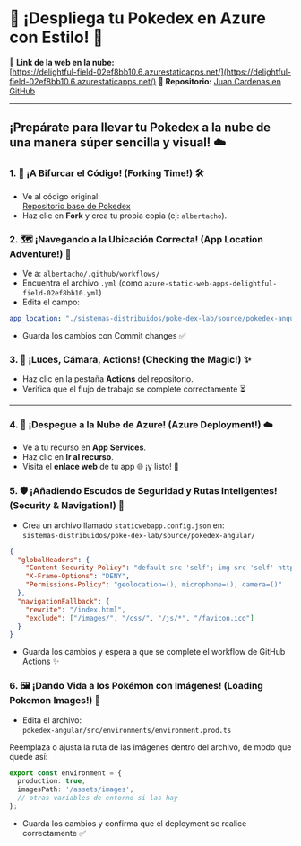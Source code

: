 # 🚀 ¡Despliega tu Pokedex en Azure con Estilo! 🌟

**🔗 Link de la web en la nube:**  
[https://delightful-field-02ef8bb10.6.azurestaticapps.net/](https://delightful-field-02ef8bb10.6.azurestaticapps.net/)
**📂 Repositorio:** [Juan Cardenas en GitHub](https://github.com/Juan382004/juanpoke)  

---

## ¡Prepárate para llevar tu Pokedex a la nube de una manera súper sencilla y visual! ☁️

### 1. 🍴 ¡A Bifurcar el Código! (Forking Time!) 🛠️

- Ve al código original:  
  [Repositorio base de Pokedex](https://github.com/rcuello/ac4dem1a/tree/master/sistemas-distribuidos/poke-dex-lab)
- Haz clic en **Fork** y crea tu propia copia (ej: `albertacho`).

### 2. 🗺️ ¡Navegando a la Ubicación Correcta! (App Location Adventure!) 🧭

- Ve a: `albertacho/.github/workflows/`
- Encuentra el archivo `.yml` (como `azure-static-web-apps-delightful-field-02ef8bb10.yml`)
- Edita el campo:

```yml
app_location: "./sistemas-distribuidos/poke-dex-lab/source/pokedex-angular"
```
- Guarda los cambios con Commit changes ✅

### 3. 🚦 ¡Luces, Cámara, Actions! (Checking the Magic!) ✨

- Haz clic en la pestaña **Actions** del repositorio.  
- Verifica que el flujo de trabajo se complete correctamente ⏳

---

### 4. 🚀 ¡Despegue a la Nube de Azure! (Azure Deployment!) ☁️

- Ve a tu recurso en **App Services**.  
- Haz clic en **Ir al recurso**.  
- Visita el **enlace web** de tu app 🌐 ¡y listo! 👀

### 5. 🛡️ ¡Añadiendo Escudos de Seguridad y Rutas Inteligentes! (Security & Navigation!) 🧭

- Crea un archivo llamado `staticwebapp.config.json` en:  
  `sistemas-distribuidos/poke-dex-lab/source/pokedex-angular/`

```json
{
  "globalHeaders": {
    "Content-Security-Policy": "default-src 'self'; img-src 'self' https://raw.githubusercontent.com https://pokeapi.co https://assets.pokemon.com; script-src 'self' 'unsafe-inline'; style-src 'self' 'unsafe-inline' https://fonts.googleapis.com; font-src 'self' https://fonts.gstatic.com; connect-src 'self' https://beta.pokeapi.co",
    "X-Frame-Options": "DENY",
    "Permissions-Policy": "geolocation=(), microphone=(), camera=()"
  },
  "navigationFallback": {
    "rewrite": "/index.html",
    "exclude": ["/images/", "/css/", "/js/*", "/favicon.ico"]
  }
}
```
- Guarda los cambios y espera a que se complete el workflow de GitHub Actions ✨

### 6. 🖼️ ¡Dando Vida a los Pokémon con Imágenes! (Loading Pokemon Images!) 🎨

- Edita el archivo:  
  `pokedex-angular/src/environments/environment.prod.ts`

Reemplaza o ajusta la ruta de las imágenes dentro del archivo, de modo que quede así:

```ts
export const environment = {
  production: true,
  imagesPath: '/assets/images',
  // otras variables de entorno si las hay
};
```
- Guarda los cambios y confirma que el deployment se realice correctamente ✅
